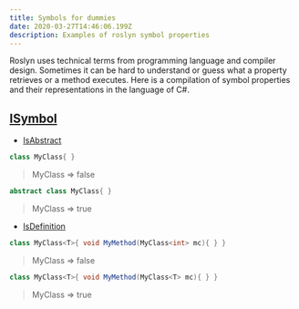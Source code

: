 ```yaml
---
title: Symbols for dummies
date: 2020-03-27T14:46:06.199Z
description: Examples of roslyn symbol properties
---
```

Roslyn uses technical terms from programming language and compiler design. Sometimes it can be hard to understand or guess what a property retrieves or a method executes. Here is a compilation of symbol properties and their representations in the language of C#.

<!-- end -->

## [ISymbol](https://docs.microsoft.com/en-us/dotnet/api/microsoft.codeanalysis.isymbol?view=roslyn-dotnet)

* [IsAbstract](https://docs.microsoft.com/en-us/dotnet/api/microsoft.codeanalysis.isymbol.isabstract?view=roslyn-dotnet#Microsoft_CodeAnalysis_ISymbol_IsAbstract)

```csharp
class MyClass{ }
```

> MyClass => false

```csharp
abstract class MyClass{ }
```

> MyClass => true

* [IsDefinition
  ](https://docs.microsoft.com/en-us/dotnet/api/microsoft.codeanalysis.isymbol.isdefinition?view=roslyn-dotnet#Microsoft_CodeAnalysis_ISymbol_IsDefinition)

```csharp
class MyClass<T>{ void MyMethod(MyClass<int> mc){ } } 
```

> MyClass<int> => false

```csharp
class MyClass<T>{ void MyMethod(MyClass<T> mc){ } }
```

> MyClass<T> => true
